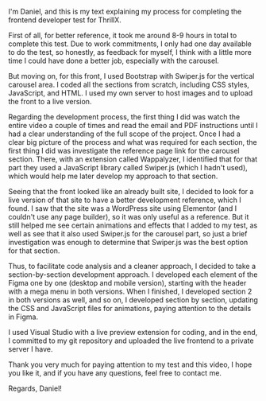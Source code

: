 
I'm Daniel, and this is my text explaining my process for completing the frontend developer test for ThrillX.

First of all, for better reference, it took me around 8-9 hours in total to complete this test. Due to work commitments, I only had one day available to do the test, so honestly, as feedback for myself, I think with a little more time I could have done a better job, especially with the carousel.

But moving on, for this front, I used Bootstrap with Swiper.js for the vertical carousel area. I coded all the sections from scratch, including CSS styles, JavaScript, and HTML. I used my own server to host images and to upload the front to a live version.

Regarding the development process, the first thing I did was watch the entire video a couple of times and read the email and PDF instructions until I had a clear understanding of the full scope of the project. Once I had a clear big picture of the process and what was required for each section, the first thing I did was investigate the reference page link for the carousel section. There, with an extension called Wappalyzer, I identified that for that part they used a JavaScript library called Swiper.js (which I hadn't used), which would help me later develop my approach to that section.

Seeing that the front looked like an already built site, I decided to look for a live version of that site to have a better development reference, which I found. I saw that the site was a WordPress site using Elementor (and I couldn't use any page builder), so it was only useful as a reference. But it still helped me see certain animations and effects that I added to my test, as well as see that it also used Swiper.js for the carousel part, so just a brief investigation was enough to determine that Swiper.js was the best option for that section.

Thus, to facilitate code analysis and a cleaner approach, I decided to take a section-by-section development approach. I developed each element of the Figma one by one (desktop and mobile version), starting with the header with a mega menu in both versions. When I finished, I developed section 2 in both versions as well, and so on, I developed section by section, updating the CSS and JavaScript files for animations, paying attention to the details in Figma.

I used Visual Studio with a live preview extension for coding, and in the end, I committed to my git repository and uploaded the live frontend to a private server I have.

Thank you very much for paying attention to my test and this video, I hope you like it, and if you have any questions, feel free to contact me.

Regards, Daniel!
